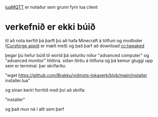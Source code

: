 [luaMQTT](https://github.com/WhyKickAmooCow/luamqtt-computercraft) er notaður sem grunn fyrir lua client

# verkefnið er ekki búið

til að nota kerfið þá þarft þú að hafa Minecraft á tölfuni og modloder ([Cursforge appið](https://www.curseforge.com/download/app) er mælt með) og það þarf að download [cc:tweaked](https://www.curseforge.com/minecraft/mc-mods/cc-tweaked)

þegar þú hefur búið til world þá seturðu niður "advanced computer" og "advanced monitor" hliðiná. síðan ítirðu á tölfuna og þá kemur gluggi upp sem er terminal. þar skrifarðu:

"wget https://github.com/Brakku/vidmots-lokaverk/blob/main/installer installer.lua" 

og sínan keriri forritið með því að skrifa:

"installer" 

og það mun ná í allt sem þarf

